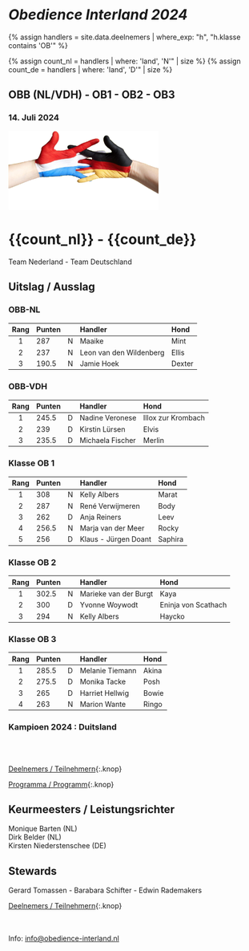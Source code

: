 
# *Obedience Interland 2024*

{% assign handlers = site.data.deelnemers | where_exp: "h", "h.klasse contains 'OB'" %}

{% assign count_nl = handlers | where: 'land', 'N'" | size %}
{% assign count_de = handlers | where: 'land', 'D'" | size %}

## OBB (NL/VDH) - OB1 - OB2 - OB3

### 14. Juli 2024

<img src="images/dutch-german-t.png" width="300">


<h1>{{count_nl}} - {{count_de}}</h1>
Team Nederland - Team Deutschland
<br/>

## Uitslag / Ausslag
### OBB-NL

| Rang | Punten |  | Handler | Hond |
|:-:|:-|:-:|:-|:-|
| 1 | 287 | N | Maaike | Mint |
| 2 | 237 | N | Leon van den Wildenberg | Ellis |
| 3 |190.5| N | Jamie Hoek | Dexter |

### OBB-VDH

| Rang | Punten |  | Handler | Hond |
|:-:|:-|:-:|:-|:-|
| 1 |245.5| D | Nadine Veronese | Illox zur Krombach |
| 2 | 239 | D | Kirstin Lürsen | Elvis |
| 3 |235.5| D | Michaela Fischer | Merlin |

### Klasse OB 1

| Rang | Punten |  | Handler | Hond |
|:-:|:-|:-:|:-|:-|
| 1 | 308 | N | Kelly Albers | Marat |
| 2 | 287 | N | René Verwijmeren | Body |
| 3 | 262 | D | Anja Reiners | Leev |
| 4 |256.5| N | Marja van der Meer | Rocky |
| 5 | 256 | D | Klaus - Jürgen Doant | Saphira |

### Klasse OB 2

| Rang | Punten |  | Handler | Hond |
|:-:|:-|:-:|:-|:-|
| 1 |302.5| N | Marieke van der Burgt | Kaya |
| 2 | 300 | D | Yvonne Woywodt | Eninja von Scathach |
| 3 | 294 | N | Kelly Albers | Haycko |

### Klasse OB 3

| Rang | Punten |  | Handler | Hond |
|:-:|:-|:-:|:-|:-|
| 1 |285.5| D |Melanie Tiemann | Akina |
| 2 |275.5| D |Monika Tacke    | Posh  |
| 3 | 265 | D |Harriet Hellwig | Bowie |
| 4 | 263 | N |Marion Wante    | Ringo |

### Kampioen 2024 : Duitsland
<br/>

<br>

[Deelnemers / Teilnehmern](deelnemers){:.knop}

[Programma / Programm](programma){:.knop}

## Keurmeesters / Leistungsrichter
Monique&nbsp;Barten (NL)<br>
Dirk&nbsp;Belder (NL)<br>
Kirsten&nbsp;Niederstenschee (DE)

## Stewards
Gerard&nbsp;Tomassen - Barabara&nbsp;Schifter - Edwin&nbsp;Rademakers


[Deelnemers / Teilnehmern](deelnemers){:.knop}


<br><br>
Info:  <info@obedience-interland.nl>

